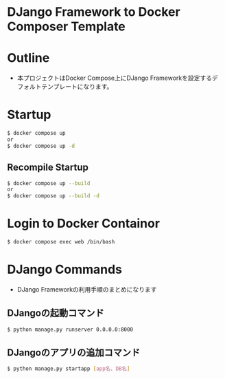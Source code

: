 # DJango Framework to Docker Composer Template

# Outline
* 本プロジェクトはDocker Compose上にDJango Frameworkを設定するデフォルトテンプレートになります。

# Startup
~~~sh
$ docker compose up
or
$ docker compose up -d
~~~

## Recompile Startup
~~~sh
$ docker compose up --build
or
$ docker compose up --build -d
~~~

# Login to Docker Containor
~~~sh
$ docker compose exec web /bin/bash
~~~

# DJango Commands
* DJango Frameworkの利用手順のまとめになります

## DJangoの起動コマンド
~~~sh
$ python manage.py runserver 0.0.0.0:8000
~~~

## DJangoのアプリの追加コマンド
~~~sh
$ python manage.py startapp [app名、DB名]
~~~
